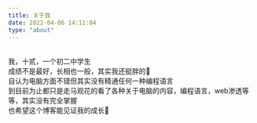 ```yaml
---
title: 关于我
date: 2022-04-06 14:11:04
type: "about"
---
```

<br>我，十贰，一个初二中学生
<br>成绩不是最好，长相也一般，其实我还挺胖的🤣
<br>自认为电脑方面不错但其实没有精通任何一种编程语言
<br>到目前为止都只是走马观花的看了各种关于电脑的内容，编程语言，web渗透等等，其实没有完全掌握
<br>也希望这个博客能见证我的成长🥳